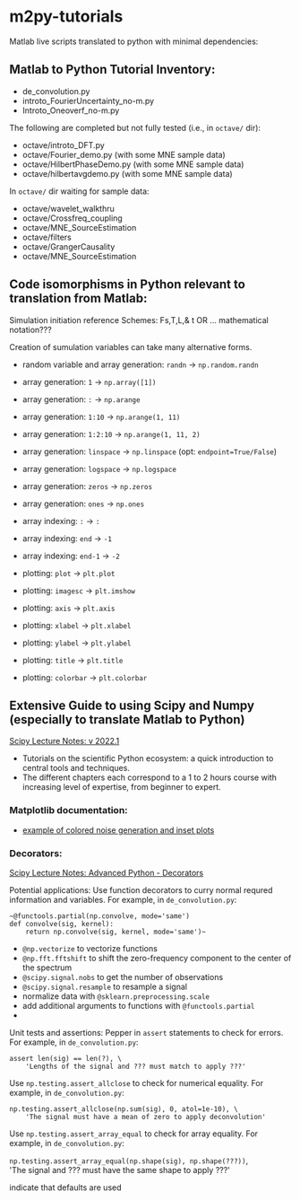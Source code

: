 # m2py-tutorials
Matlab live scripts translated to python with minimal dependencies:

## Matlab to Python Tutorial Inventory:

- de_convolution.py
- introto_FourierUncertainty_no-m.py
- Introto_Oneoverf_no-m.py

The following are completed but not fully tested (i.e., in `octave/` dir):
- octave/introto_DFT.py
- octave/Fourier_demo.py (with some MNE sample data)
- octave/HilbertPhaseDemo.py (with some MNE sample data)
- octave/hilbertavgdemo.py (with some MNE sample data)


In `octave/` dir waiting for sample data:
- octave/wavelet_walkthru 
- octave/Crossfreq_coupling
- octave/MNE_SourceEstimation
- octave/filters
- octave/GrangerCausality
- octave/MNE_SourceEstimation

## Code isomorphisms in Python relevant to translation from Matlab:

Simulation initiation reference Schemes: Fs,T,L,& t OR ... mathematical notation??? 

Creation of sumulation variables can take many alternative forms.

- random variable and array generation: `randn` -> `np.random.randn`

- array generation: `1` -> `np.array([1])`
- array generation: `:` -> `np.arange`
- array generation: `1:10` -> `np.arange(1, 11)`
- array generation: `1:2:10` -> `np.arange(1, 11, 2)`

- array generation: `linspace` -> `np.linspace` (opt: `endpoint=True/False`)
- array generation: `logspace` -> `np.logspace`
- array generation: `zeros` -> `np.zeros`
- array generation: `ones` -> `np.ones`

- array indexing: `:` -> `:`
- array indexing: `end` -> `-1`
- array indexing: `end-1` -> `-2`


- plotting: `plot` -> `plt.plot`
- plotting: `imagesc` -> `plt.imshow`
- plotting: `axis` -> `plt.axis`
- plotting: `xlabel` -> `plt.xlabel`
- plotting: `ylabel` -> `plt.ylabel`
- plotting: `title` -> `plt.title`
- plotting: `colorbar` -> `plt.colorbar`



## Extensive Guide to using Scipy and Numpy (especially to translate Matlab to Python)
[Scipy Lecture Notes: v 2022.1 ](http://scipy-lectures.org)  
- Tutorials on the scientific Python ecosystem: a quick introduction to central tools and techniques. 
- The different chapters each correspond to a 1 to 2 hours course with increasing level of expertise, from beginner to expert.

### Matplotlib documentation: 

- [example of colored noise generation and inset plots](https://matplotlib.org/stable/gallery/subplots_axes_and_figures/axes_demo.html)

### Decorators:
[Scipy Lecture Notes: Advanced Python - Decorators](http://scipy-lectures.org/advanced/advanced_python/index.html#decorators)

Potential applications:
Use function decorators to curry normal requred information and variables.  For example, in `de_convolution.py`:

    ~@functools.partial(np.convolve, mode='same')
    def convolve(sig, kernel):
        return np.convolve(sig, kernel, mode='same')~

- `@np.vectorize` to vectorize functions
- `@np.fft.fftshift` to shift the zero-frequency component to the center of the spectrum
- `@scipy.signal.nobs` to get the number of observations
- `@scipy.signal.resample` to resample a signal
- normalize data with `@sklearn.preprocessing.scale`
- add additional arguments to functions with `@functools.partial`
- 

Unit tests and assertions:
Pepper in `assert` statements to check for errors.  For example, in `de_convolution.py`:

    assert len(sig) == len(?), \
        'Lengths of the signal and ??? must match to apply ???'

Use `np.testing.assert_allclose` to check for numerical equality.  For example, in `de_convolution.py`:

    np.testing.assert_allclose(np.sum(sig), 0, atol=1e-10), \
        'The signal must have a mean of zero to apply deconvolution'

Use `np.testing.assert_array_equal` to check for array equality.  For example, in `de_convolution.py`:

`np.testing.assert_array_equal(np.shape(sig), np.shape(???))`, \
'The signal and ??? must have the same shape to apply ???'

indicate that defaults are used

